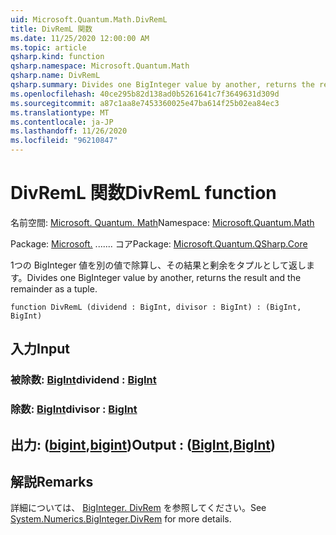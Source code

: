 ```yaml
---
uid: Microsoft.Quantum.Math.DivRemL
title: DivRemL 関数
ms.date: 11/25/2020 12:00:00 AM
ms.topic: article
qsharp.kind: function
qsharp.namespace: Microsoft.Quantum.Math
qsharp.name: DivRemL
qsharp.summary: Divides one BigInteger value by another, returns the result and the remainder as a tuple.
ms.openlocfilehash: 40ce295b82d138ad0b5261641c7f3649631d309d
ms.sourcegitcommit: a87c1aa8e7453360025e47ba614f25b02ea84ec3
ms.translationtype: MT
ms.contentlocale: ja-JP
ms.lasthandoff: 11/26/2020
ms.locfileid: "96210847"
---
```

# <a name="divreml-function"></a><span data-ttu-id="8f6ff-102">DivRemL 関数</span><span class="sxs-lookup"><span data-stu-id="8f6ff-102">DivRemL function</span></span>

<span data-ttu-id="8f6ff-103">名前空間: [Microsoft. Quantum. Math](xref:Microsoft.Quantum.Math)</span><span class="sxs-lookup"><span data-stu-id="8f6ff-103">Namespace: [Microsoft.Quantum.Math](xref:Microsoft.Quantum.Math)</span></span>

<span data-ttu-id="8f6ff-104">Package: [Microsoft.](https://nuget.org/packages/Microsoft.Quantum.QSharp.Core) ....... コア</span><span class="sxs-lookup"><span data-stu-id="8f6ff-104">Package: [Microsoft.Quantum.QSharp.Core](https://nuget.org/packages/Microsoft.Quantum.QSharp.Core)</span></span>


<span data-ttu-id="8f6ff-105">1つの BigInteger 値を別の値で除算し、その結果と剰余をタプルとして返します。</span><span class="sxs-lookup"><span data-stu-id="8f6ff-105">Divides one BigInteger value by another, returns the result and the remainder as a tuple.</span></span>

```qsharp
function DivRemL (dividend : BigInt, divisor : BigInt) : (BigInt, BigInt)
```


## <a name="input"></a><span data-ttu-id="8f6ff-106">入力</span><span class="sxs-lookup"><span data-stu-id="8f6ff-106">Input</span></span>

### <a name="dividend--bigint"></a><span data-ttu-id="8f6ff-107">被除数: [BigInt](xref:microsoft.quantum.lang-ref.bigint)</span><span class="sxs-lookup"><span data-stu-id="8f6ff-107">dividend : [BigInt](xref:microsoft.quantum.lang-ref.bigint)</span></span>




### <a name="divisor--bigint"></a><span data-ttu-id="8f6ff-108">除数: [BigInt](xref:microsoft.quantum.lang-ref.bigint)</span><span class="sxs-lookup"><span data-stu-id="8f6ff-108">divisor : [BigInt](xref:microsoft.quantum.lang-ref.bigint)</span></span>





## <a name="output--bigintbigint"></a><span data-ttu-id="8f6ff-109">出力: ([bigint](xref:microsoft.quantum.lang-ref.bigint),[bigint](xref:microsoft.quantum.lang-ref.bigint))</span><span class="sxs-lookup"><span data-stu-id="8f6ff-109">Output : ([BigInt](xref:microsoft.quantum.lang-ref.bigint),[BigInt](xref:microsoft.quantum.lang-ref.bigint))</span></span>



## <a name="remarks"></a><span data-ttu-id="8f6ff-110">解説</span><span class="sxs-lookup"><span data-stu-id="8f6ff-110">Remarks</span></span>

<span data-ttu-id="8f6ff-111">詳細については、 [BigInteger. DivRem](https://docs.microsoft.com/dotnet/api/system.numerics.biginteger.divrem) を参照してください。</span><span class="sxs-lookup"><span data-stu-id="8f6ff-111">See [System.Numerics.BigInteger.DivRem](https://docs.microsoft.com/dotnet/api/system.numerics.biginteger.divrem) for more details.</span></span>